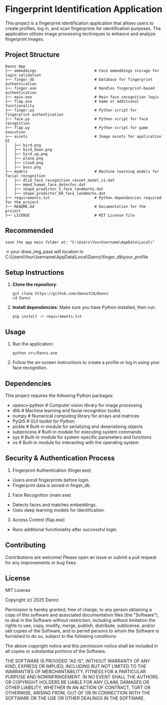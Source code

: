 # Fingerprint Identification Application

This project is a fingerprint identification application that allows users to create profiles, log in, and scan fingerprints for identification purposes. The application utilizes image processing techniques to enhance and analyze fingerprint images.

## Project Structure

```
Dannz App
├── embeddings                          # Face embeddings storage for login validation
├── finger_db                           # Database for fingerprint authentication
├── finger.exe                          # Handles fingerprint-based authentication
├── main.exe                            # Main face recognition logic
├── flap.exe                            # Game or additional functionality
├── finger.py                           # Python script for fingerprint authentication
├── face.py                             # Python script for face recognition
├── flap.py                             # Python script for game execution
├── assets                              # Image assets for application UI
│   ├── bird.png
│   ├── bird_down.png
│   ├── bird_up.png
│   ├── plane.png
│   ├── cloud.png
│   ├── boss.png
├── models                              # Machine learning models for facial recognition
│   ├── dlib_face_recognition_resnet_model_v1.dat
│   ├── mmod_human_face_detector.dat
│   ├── shape_predictor_5_face_landmarks.dat
│   ├── shape_predictor_68_face_landmarks.dat
├── requirements.txt                    # Python dependencies required for the project
├── README.md                           # Documentation for the project
├── LICENSE                             # MIT License file
```

## Recommended 

   ```
   save the app main folder at: "C:\Users\YourUsername\AppData\Local\"
   ```
   -> your draw_img_pass will location in C:\Users\YourUsername\AppData\Local\Dannz\finger_db\your_profile
## Setup Instructions

1. **Clone the repository**:
   ```
   git clone https://github.com/dannz510/Dannz
   cd Dannz
   ```

2. **Install dependencies**:
   Make sure you have Python installed, then run:
   ```
   pip install -r requirements.txt
   ```

## Usage

1. Run the application:
   ```
   python src/Dannz.exe
   ```

2. Follow the on-screen instructions to create a profile or log in using your face recognition.

## Dependencies

This project requires the following Python packages:
- opencv-python   # Computer vision library for image processing
- dlib            # Machine learning and facial recognition toolkit
- numpy           # Numerical computing library for arrays and matrices
- PyQt5           # GUI toolkit for Python
- pickle          # Built-in module for serializing and deserializing objects
- subprocess      # Built-in module for executing system commands
- sys             # Built-in module for system-specific parameters and functions
- os              # Built-in module for interacting with the operating system

## Security & Authentication Process

1. Fingerprint Authentication (finger.exe)
- Users enroll fingerprints before login.
- Fingerprint data is stored in finger_db.
2. Face Recognition (main.exe)
- Detects faces and matches embeddings.
- Uses deep learning models for identification.
3. Access Control (flap.exe)
- Runs additional functionality after successful login.

## Contributing

Contributions are welcome! Please open an issue or submit a pull request for any improvements or bug fixes.

## License

MIT License

Copyright (c) 2025 Dannz

Permission is hereby granted, free of charge, to any person obtaining a copy
of this software and associated documentation files (the "Software"), to deal
in the Software without restriction, including without limitation the rights
to use, copy, modify, merge, publish, distribute, sublicense, and/or sell
copies of the Software, and to permit persons to whom the Software is
furnished to do so, subject to the following conditions:

The above copyright notice and this permission notice shall be included in all
copies or substantial portions of the Software.

THE SOFTWARE IS PROVIDED "AS IS", WITHOUT WARRANTY OF ANY KIND, EXPRESS OR
IMPLIED, INCLUDING BUT NOT LIMITED TO THE WARRANTIES OF MERCHANTABILITY,
FITNESS FOR A PARTICULAR PURPOSE AND NONINFRINGEMENT. IN NO EVENT SHALL THE
AUTHORS OR COPYRIGHT HOLDERS BE LIABLE FOR ANY CLAIM, DAMAGES OR OTHER
LIABILITY, WHETHER IN AN ACTION OF CONTRACT, TORT OR OTHERWISE, ARISING FROM,
OUT OF OR IN CONNECTION WITH THE SOFTWARE OR THE USE OR OTHER DEALINGS IN
THE SOFTWARE.